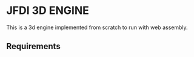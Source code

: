 # JFDI 3D ENGINE

This is a 3d engine implemented from scratch to run with web assembly.

## Requirements

